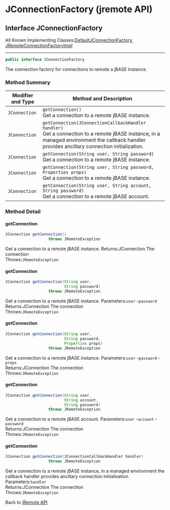 # JConnectionFactory (jremote API)

<PageHeader />

## Interface JConnectionFactory

All Known Implementing Classes:[DefaultJConnectionFactory](./../defaultjconnectionfactory-(jremote-api) "class in com.jbase.jremote"), [JRemoteConnectionFactoryImpl](./../jca/jremoteconnectionfactoryimpl-(jremote-api) "class in com.jbase.jremote.jca")

* * *

```java
public interface JConnectionFactory
```

The connection factory for connections to remote a jBASE instance.

### Method Summary

| Modifier and Type | Method and Description |
| --- | --- |
| `JConnection` | `getConnection()`<br>Get a connection to a remote jBASE instance. |
| `JConnection` | `getConnection(JConnectionCallbackHandler handler)`<br>Get a connection to a remote jBASE instance, in a managed environment the callback handler provides ancillary connection initialization. |
| `JConnection` | `getConnection(String user, String password)`<br>Get a connection to a remote jBASE instance. |
| `JConnection` | `getConnection(String user, String password, Properties props)`<br>Get a connection to a remote jBASE instance. |
| `JConnection` | `getConnection(String user, String account, String password)`<br>Get a connection to a remote jBASE account. |

### Method Detail

#### getConnection

```java
JConnection getConnection()
                   throws JRemoteException
```

Get a connection to a remote jBASE instance.
Returns:JConnection The connection  
Throws:`JRemoteException`

#### getConnection

```java
JConnection getConnection(String user,
                          String password)
                   throws JRemoteException
```

Get a connection to a remote jBASE instance.
Parameters:`user` -`password`  
Returns:JConnection The connection  
Throws:`JRemoteException`

#### getConnection

```java
JConnection getConnection(String user,
                          String password,
                          Properties props)
                   throws JRemoteException
```

Get a connection to a remote jBASE instance.
Parameters:`user` -`password` -`props`  
Returns:JConnection The connection  
Throws:`JRemoteException`

#### getConnection

```java
JConnection getConnection(String user,
                          String account,
                          String password)
                   throws JRemoteException
```

Get a connection to a remote jBASE account.
Parameters:`user` -`account` -`password`  
Returns:JConnection The connection  
Throws:`JRemoteException`

#### getConnection

```java
JConnection getConnection(JConnectionCallbackHandler handler)
                   throws JRemoteException
```

Get a connection to a remote jBASE instance, in a managed environment the callback handler provides ancillary connection initialisation.
Parameters:`handler`  
Returns:JConnection The connection  
Throws:`JRemoteException`

Back to [jRemote API](./../../README.md)
  
<PageFooter />
